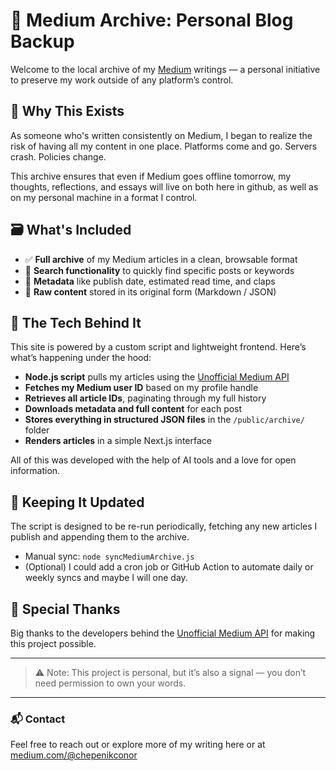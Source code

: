# 📰 Medium Archive: Personal Blog Backup

Welcome to the local archive of my [Medium](https://medium.com/@chepenikconor) writings — a personal initiative to preserve my work outside of any platform’s control.

## 🧠 Why This Exists

As someone who's written consistently on Medium, I began to realize the risk of having all my content in one place. Platforms come and go. Servers crash. Policies change.

This archive ensures that even if Medium goes offline tomorrow, my thoughts, reflections, and essays will live on both here in github, as well as on my personal machine in a format I control.

## 🗃️ What's Included

- ✅ **Full archive** of my Medium articles in a clean, browsable format  
- 🔎 **Search functionality** to quickly find specific posts or keywords  
- 📅 **Metadata** like publish date, estimated read time, and claps  
- 📄 **Raw content** stored in its original form (Markdown / JSON)  

## 🧰 The Tech Behind It

This site is powered by a custom script and lightweight frontend. Here’s what’s happening under the hood:

- **Node.js script** pulls my articles using the [Unofficial Medium API](https://mediumapi.com)
- **Fetches my Medium user ID** based on my profile handle
- **Retrieves all article IDs**, paginating through my full history
- **Downloads metadata and full content** for each post
- **Stores everything in structured JSON files** in the `/public/archive/` folder
- **Renders articles** in a simple Next.js interface

All of this was developed with the help of AI tools and a love for open information.

## 🔁 Keeping It Updated

The script is designed to be re-run periodically, fetching any new articles I publish and appending them to the archive.

- Manual sync: `node syncMediumArchive.js`
- (Optional) I could add a cron job or GitHub Action to automate daily or weekly syncs and maybe I will one day.

## 🤝 Special Thanks

Big thanks to the developers behind the [Unofficial Medium API](https://mediumapi.com/documentation.html) for making this project possible.

---

> ⚠️ Note: This project is personal, but it’s also a signal — you don’t need permission to own your words.

---

### 📬 Contact

Feel free to reach out or explore more of my writing here or at [medium.com/@chepenikconor](https://medium.com/@chepenikconor)
